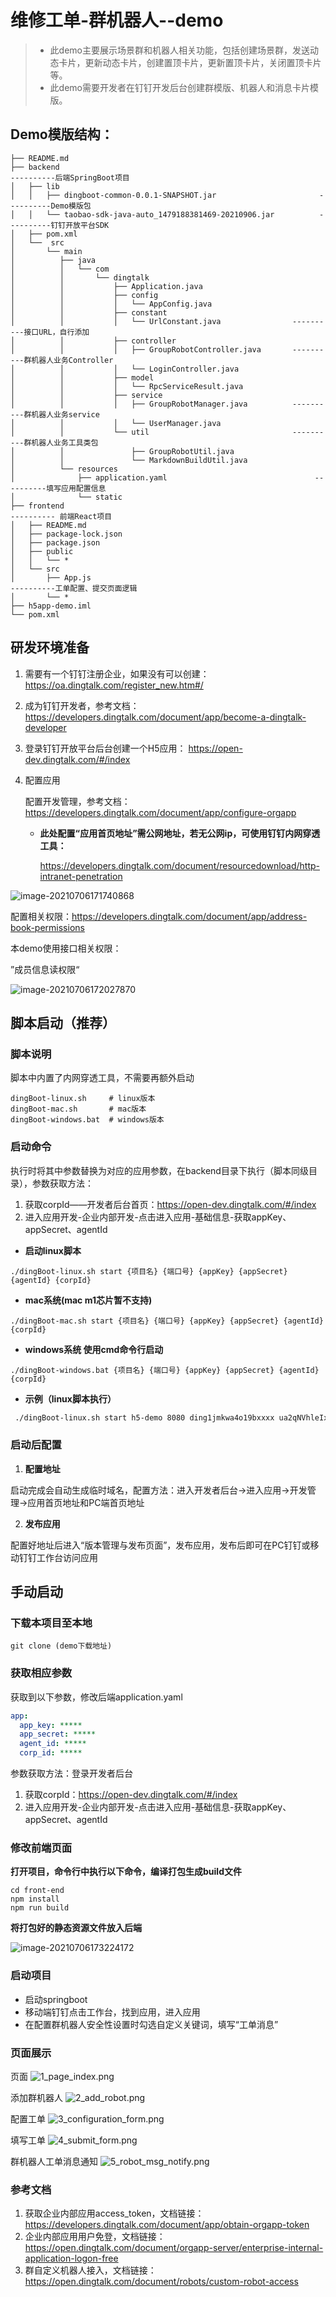 # 维修工单-群机器人--demo
> - 此demo主要展示场景群和机器人相关功能，包括创建场景群，发送动态卡片，更新动态卡片，创建置顶卡片，更新置顶卡片，关闭置顶卡片等。
> - 此demo需要开发者在钉钉开发后台创建群模版、机器人和消息卡片模版。

## Demo模版结构：
```
├── README.md
├── backend                                                                                ----------后端SpringBoot项目
│   ├── lib
│   │   ├── dingboot-common-0.0.1-SNAPSHOT.jar                       ----------Demo模版包
│   │   └── taobao-sdk-java-auto_1479188381469-20210906.jar          ----------钉钉开放平台SDK
│   ├── pom.xml
│   └──  src
│       └── main
│          ├── java
│          │   └── com
│          │       └── dingtalk
│          │           ├── Application.java
│          │           ├── config
│          │           │   └── AppConfig.java
│          │           ├── constant
│          │           │   └── UrlConstant.java                ----------接口URL，自行添加
│          │           ├── controller
│          │           │   ├── GroupRobotController.java       ----------群机器人业务Controller
│          │           │   └── LoginController.java
│          │           ├── model
│          │           │   └── RpcServiceResult.java
│          │           ├── service
│          │           │   ├── GroupRobotManager.java          ----------群机器人业务service
│          │           │   └── UserManager.java
│          │           └── util                                ----------群机器人业务工具类包
│          │               ├── GroupRobotUtil.java                  
│          │               └── MarkdownBuildUtil.java
│          └── resources
│              ├── application.yaml                                 ----------填写应用配置信息
│              └── static
├── frontend                                                                                 ---------- 前端React项目
│   ├── README.md
│   ├── package-lock.json
│   ├── package.json
│   ├── public
│   │   └── *
│   └── src
│       ├── App.js                                                       ----------工单配置、提交页面逻辑
│       └── *
├── h5app-demo.iml
└── pom.xml
```
## 研发环境准备

1. 需要有一个钉钉注册企业，如果没有可以创建：https://oa.dingtalk.com/register_new.htm#/

2. 成为钉钉开发者，参考文档：https://developers.dingtalk.com/document/app/become-a-dingtalk-developer

3. 登录钉钉开放平台后台创建一个H5应用： https://open-dev.dingtalk.com/#/index

4. 配置应用

   配置开发管理，参考文档：https://developers.dingtalk.com/document/app/configure-orgapp

    - **此处配置“应用首页地址”需公网地址，若无公网ip，可使用钉钉内网穿透工具：**

      https://developers.dingtalk.com/document/resourcedownload/http-intranet-penetration

![image-20210706171740868](https://img.alicdn.com/imgextra/i4/O1CN01C9ta8k1L3KzzYEPiH_!!6000000001243-2-tps-953-517.png)



配置相关权限：https://developers.dingtalk.com/document/app/address-book-permissions

本demo使用接口相关权限：

”成员信息读权限“

![image-20210706172027870](https://img.alicdn.com/imgextra/i3/O1CN016WCr6428wDdBhkWi6_!!6000000007996-2-tps-1358-571.png)

## 脚本启动（推荐）

### 脚本说明

脚本中内置了内网穿透工具，不需要再额外启动

```shell
dingBoot-linux.sh     # linux版本
dingBoot-mac.sh       # mac版本
dingBoot-windows.bat  # windows版本
```

### 启动命令

执行时将其中参数替换为对应的应用参数，在backend目录下执行（脚本同级目录），参数获取方法：

1. 获取corpId——开发者后台首页：https://open-dev.dingtalk.com/#/index
2. 进入应用开发-企业内部开发-点击进入应用-基础信息-获取appKey、appSecret、agentId

- **启动linux脚本**

```shell
./dingBoot-linux.sh start {项目名} {端口号} {appKey} {appSecret} {agentId} {corpId}
```
- **mac系统(mac m1芯片暂不支持)**

```shell
./dingBoot-mac.sh start {项目名} {端口号} {appKey} {appSecret} {agentId} {corpId}
```
- **windows系统 使用cmd命令行启动**

```shell
./dingBoot-windows.bat {项目名} {端口号} {appKey} {appSecret} {agentId} {corpId}
```

- **示例（linux脚本执行）**

```sh
 ./dingBoot-linux.sh start h5-demo 8080 ding1jmkwa4o19bxxxx ua2qNVhleIx14ld6xgoZqtg84EE94sbizRvCimfXrIqYCeyj7b8QvqYxxx 122549400 ding9f50b15bccd1000
```

### 启动后配置

1. **配置地址**

启动完成会自动生成临时域名，配置方法：进入开发者后台->进入应用->开发管理->应用首页地址和PC端首页地址

2. **发布应用**

配置好地址后进入“版本管理与发布页面”，发布应用，发布后即可在PC钉钉或移动钉钉工作台访问应用

## 手动启动

### 下载本项目至本地

```shell
git clone (demo下载地址)
```

### 获取相应参数

获取到以下参数，修改后端application.yaml

```yaml
app:
  app_key: *****
  app_secret: *****
  agent_id: *****
  corp_id: *****
```

参数获取方法：登录开发者后台

1. 获取corpId：https://open-dev.dingtalk.com/#/index
2. 进入应用开发-企业内部开发-点击进入应用-基础信息-获取appKey、appSecret、agentId

### 修改前端页面

**打开项目，命令行中执行以下命令，编译打包生成build文件**

```shell
cd front-end
npm install
npm run build
```

**将打包好的静态资源文件放入后端**

![image-20210706173224172](https://img.alicdn.com/imgextra/i2/O1CN01QLp1Qw1TCVrPddfjZ_!!6000000002346-2-tps-322-521.png)

### 启动项目

- 启动springboot
- 移动端钉钉点击工作台，找到应用，进入应用
- 在配置群机器人安全性设置时勾选自定义关键词，填写“工单消息”

### 页面展示
页面  ![1_page_index.png](https://img.alicdn.com/imgextra/i1/O1CN01JVbuT225QD98ihIVI_!!6000000007520-0-tps-592-1280.jpg)

添加群机器人  ![2_add_robot.png](https://img.alicdn.com/imgextra/i3/O1CN01ZLoUyk1bAErKUznFb_!!6000000003424-2-tps-676-588.png)

配置工单  ![3_configuration_form.png](https://img.alicdn.com/imgextra/i3/O1CN01voTWSY1hCQRhtRvRG_!!6000000004241-0-tps-592-1280.jpg)

填写工单  ![4_submit_form.png](https://img.alicdn.com/imgextra/i2/O1CN01eCr2Nh26tLxjPPZqw_!!6000000007719-0-tps-592-1280.jpg)

群机器人工单消息通知  ![5_robot_msg_notify.png](https://img.alicdn.com/imgextra/i1/O1CN01UNVhqC1g9OCloXDKX_!!6000000004099-0-tps-592-1280.jpg)

### **参考文档**

1. 获取企业内部应用access_token，文档链接：https://developers.dingtalk.com/document/app/obtain-orgapp-token
2. 企业内部应用用户免登，文档链接：https://open.dingtalk.com/document/orgapp-server/enterprise-internal-application-logon-free
3. 群自定义机器人接入，文档链接：https://open.dingtalk.com/document/robots/custom-robot-access
